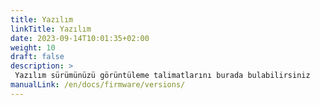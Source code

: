 ```yaml
---
title: Yazılım
linkTitle: Yazılım
date: 2023-09-14T10:01:35+02:00
weight: 10
draft: false
description: >
 Yazılım sürümünüzü görüntüleme talimatlarını burada bulabilirsiniz
manualLink: /en/docs/firmware/versions/
---
```

<script>
  window.location.href = "/en/docs/firmware/versions/";
</script>

